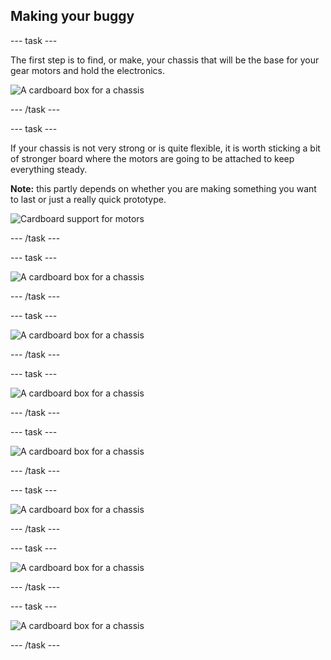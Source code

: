 ## Making your buggy

--- task ---

The first step is to find, or make, your chassis that will be the base for your gear motors and hold the electronics.

![A cardboard box for a chassis](images/makeBuggy_chassis.png)

--- /task ---

--- task ---

If your chassis is not very strong or is quite flexible, it is worth sticking a bit of stronger board where the motors are going to be attached to keep everything steady. 

<b>Note:</b> this partly depends on whether you are making something you want to last or just a really quick prototype.

![Cardboard support for motors](images/makeBuggy_motorSupport.png)

--- /task ---

--- task ---



![A cardboard box for a chassis](images/makeBuggy_chassis.png)

--- /task ---

--- task ---



![A cardboard box for a chassis](images/makeBuggy_chassis.png)

--- /task ---

--- task ---



![A cardboard box for a chassis](images/makeBuggy_chassis.png)

--- /task ---

--- task ---



![A cardboard box for a chassis](images/makeBuggy_chassis.png)

--- /task ---

--- task ---



![A cardboard box for a chassis](images/makeBuggy_chassis.png)

--- /task ---

--- task ---



![A cardboard box for a chassis](images/makeBuggy_chassis.png)

--- /task ---

--- task ---



![A cardboard box for a chassis](images/makeBuggy_chassis.png)

--- /task ---